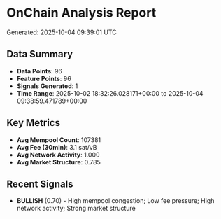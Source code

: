 # OnChain Analysis Report
Generated: 2025-10-04 09:39:01 UTC

## Data Summary
- **Data Points**: 96
- **Feature Points**: 96
- **Signals Generated**: 1
- **Time Range**: 2025-10-02 18:32:26.028171+00:00 to 2025-10-04 09:38:59.471789+00:00

## Key Metrics
- **Avg Mempool Count**: 107381
- **Avg Fee (30min)**: 3.1 sat/vB
- **Avg Network Activity**: 1.000
- **Avg Market Structure**: 0.785

## Recent Signals
- **BULLISH** (0.70) - High mempool congestion; Low fee pressure; High network activity; Strong market structure
